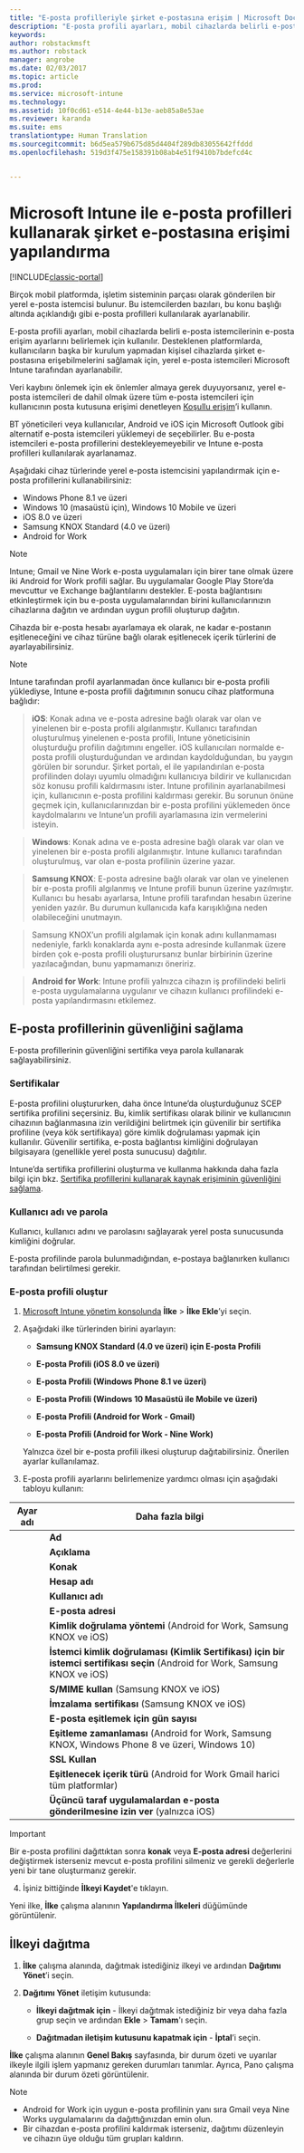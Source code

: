 ```yaml
---
title: "E-posta profilleriyle şirket e-postasına erişim | Microsoft Docs"
description: "E-posta profili ayarları, mobil cihazlarda belirli e-posta istemcilerinin e-posta erişim ayarlarını yapılandırmak için kullanılır."
keywords: 
author: robstackmsft
ms.author: robstack
manager: angrobe
ms.date: 02/03/2017
ms.topic: article
ms.prod: 
ms.service: microsoft-intune
ms.technology: 
ms.assetid: 10f0cd61-e514-4e44-b13e-aeb85a8e53ae
ms.reviewer: karanda
ms.suite: ems
translationtype: Human Translation
ms.sourcegitcommit: b6d5ea579b675d85d4404f289db83055642ffddd
ms.openlocfilehash: 519d3f475e158391b08ab4e51f9410b7bdefcd4c


---
```


# <a name="configure-access-to-corporate-email-using-email-profiles-with-microsoft-intune"></a>Microsoft Intune ile e-posta profilleri kullanarak şirket e-postasına erişimi yapılandırma

[!INCLUDE[classic-portal](../includes/classic-portal.md)]

Birçok mobil platformda, işletim sisteminin parçası olarak gönderilen bir yerel e-posta istemcisi bulunur. Bu istemcilerden bazıları, bu konu başlığı altında açıklandığı gibi e-posta profilleri kullanılarak ayarlanabilir.

E-posta profili ayarları, mobil cihazlarda belirli e-posta istemcilerinin e-posta erişim ayarlarını belirlemek için kullanılır. Desteklenen platformlarda, kullanıcıların başka bir kurulum yapmadan kişisel cihazlarda şirket e-postasına erişebilmelerini sağlamak için, yerel e-posta istemcileri Microsoft Intune tarafından ayarlanabilir.

Veri kaybını önlemek için ek önlemler almaya gerek duyuyorsanız, yerel e-posta istemcileri de dahil olmak üzere tüm e-posta istemcileri için kullanıcının posta kutusuna erişimi denetleyen [Koşullu erişim](restrict-access-to-email-and-o365-services-with-microsoft-intune.md)’i kullanın.

BT yöneticileri veya kullanıcılar, Android ve iOS için Microsoft Outlook gibi alternatif e-posta istemcileri yüklemeyi de seçebilirler. Bu e-posta istemcileri e-posta profillerini destekleyemeyebilir ve Intune e-posta profilleri kullanılarak ayarlanamaz.  

Aşağıdaki cihaz türlerinde yerel e-posta istemcisini yapılandırmak için e-posta profillerini kullanabilirsiniz:
-   Windows Phone 8.1 ve üzeri
-   Windows 10 (masaüstü için), Windows 10 Mobile ve üzeri
-   iOS 8.0 ve üzeri
-   Samsung KNOX Standard (4.0 ve üzeri)
-   Android for Work

>[!NOTE]
>Intune; Gmail ve Nine Work e-posta uygulamaları için birer tane olmak üzere iki Android for Work profili sağlar. Bu uygulamalar Google Play Store’da mevcuttur ve Exchange bağlantılarını destekler. E-posta bağlantısını etkinleştirmek için bu e-posta uygulamalarından birini kullanıcılarınızın cihazlarına dağıtın ve ardından uygun profili oluşturup dağıtın.

Cihazda bir e-posta hesabı ayarlamaya ek olarak, ne kadar e-postanın eşitleneceğini ve cihaz türüne bağlı olarak eşitlenecek içerik türlerini de ayarlayabilirsiniz.

>[!NOTE]
>
>Intune tarafından profil ayarlanmadan önce kullanıcı bir e-posta profili yüklediyse, Intune e-posta profili dağıtımının sonucu cihaz platformuna bağlıdır:

>**iOS**: Konak adına ve e-posta adresine bağlı olarak var olan ve yinelenen bir e-posta profili algılanmıştır. Kullanıcı tarafından oluşturulmuş yinelenen e-posta profili, Intune yöneticisinin oluşturduğu profilin dağıtımını engeller. iOS kullanıcıları normalde e-posta profili oluşturduğundan ve ardından kaydolduğundan, bu yaygın görülen bir sorundur. Şirket portalı, el ile yapılandırılan e-posta profilinden dolayı uyumlu olmadığını kullanıcıya bildirir ve kullanıcıdan söz konusu profili kaldırmasını ister. Intune profilinin ayarlanabilmesi için, kullanıcının e-posta profilini kaldırması gerekir. Bu sorunun önüne geçmek için, kullanıcılarınızdan bir e-posta profilini yüklemeden önce kaydolmalarını ve Intune’un profili ayarlamasına izin vermelerini isteyin.

>**Windows**: Konak adına ve e-posta adresine bağlı olarak var olan ve yinelenen bir e-posta profili algılanmıştır. Intune kullanıcı tarafından oluşturulmuş, var olan e-posta profilinin üzerine yazar.

>**Samsung KNOX**: E-posta adresine bağlı olarak var olan ve yinelenen bir e-posta profili algılanmış ve Intune profili bunun üzerine yazılmıştır. Kullanıcı bu hesabı ayarlarsa, Intune profili tarafından hesabın üzerine yeniden yazılır. Bu durumun kullanıcıda kafa karışıklığına neden olabileceğini unutmayın.

>Samsung KNOX’un profili algılamak için konak adını kullanmaması nedeniyle, farklı konaklarda aynı e-posta adresinde kullanmak üzere birden çok e-posta profili oluşturursanız bunlar birbirinin üzerine yazılacağından, bunu yapmamanızı öneririz.

>**Android for Work**: Intune profili yalnızca cihazın iş profilindeki belirli e-posta uygulamalarına uygulanır ve cihazın kullanıcı profilindeki e-posta yapılandırmasını etkilemez.


## <a name="secure-email-profiles"></a>E-posta profillerinin güvenliğini sağlama
E-posta profillerinin güvenliğini sertifika veya parola kullanarak sağlayabilirsiniz.

### <a name="certificates"></a>Sertifikalar
E-posta profilini oluştururken, daha önce Intune’da oluşturduğunuz SCEP sertifika profilini seçersiniz. Bu, kimlik sertifikası olarak bilinir ve kullanıcının cihazının bağlanmasına izin verildiğini belirtmek için güvenilir bir sertifika profiline (veya kök sertifikaya) göre kimlik doğrulaması yapmak için kullanılır. Güvenilir sertifika, e-posta bağlantısı kimliğini doğrulayan bilgisayara (genellikle yerel posta sunucusu) dağıtılır.

Intune’da sertifika profillerini oluşturma ve kullanma hakkında daha fazla bilgi için bkz. [Sertifika profillerini kullanarak kaynak erişiminin güvenliğini sağlama](secure-resource-access-with-certificate-profiles.md).

### <a name="user-name-and-password"></a>Kullanıcı adı ve parola
Kullanıcı, kullanıcı adını ve parolasını sağlayarak yerel posta sunucusunda kimliğini doğrular.

E-posta profilinde parola bulunmadığından, e-postaya bağlanırken kullanıcı tarafından belirtilmesi gerekir.

### <a name="create-an-email-profile"></a>E-posta profili oluştur

1.  [Microsoft Intune yönetim konsolunda](https://manage.microsoft.com) **İlke** &gt; **İlke Ekle**’yi seçin.

2.  Aşağıdaki ilke türlerinden birini ayarlayın:

    -   **Samsung KNOX Standard (4.0 ve üzeri) için E-posta Profili**

    -   **E-posta Profili (iOS 8.0 ve üzeri)**

    -   **E-posta Profili (Windows Phone 8.1 ve üzeri)**

    -   **E-posta Profili (Windows 10 Masaüstü ile Mobile ve üzeri)**

    -   **E-posta Profili (Android for Work - Gmail)**

    -   **E-posta Profili (Android for Work - Nine Work)**

    Yalnızca özel bir e-posta profili ilkesi oluşturup dağıtabilirsiniz. Önerilen ayarlar kullanılamaz.

3.  E-posta profili ayarlarını belirlemenize yardımcı olması için aşağıdaki tabloyu kullanın:

|Ayar adı | Daha fazla bilgi|
| ----------- | --------------- |
    |**Ad**|E-posta profili için benzersiz bir ad.|
    |**Açıklama**|Bu profili tanımlamanıza yardımcı olacak bir açıklama.|
    |**Konak**|Yerel e-posta hizmetinizi barındıran şirket sunucunuzun konak adı.|
    |**Hesap adı**|E-posta hesabının, cihazlarda kullanıcılara gösterilecek olan görünen adı.|
    |**Kullanıcı adı**|Bu öznitelik, bu e-posta profili için kullanıcı adını oluşturmak üzere kullanılacak Active Directory (AD) veya Azure AD özniteliğidir. Birincil SMTP Adresi için *user1@contoso.com* gibi bir değer seçin veya Kullanıcı Birincil Adı için *user1* ya da *user1@contoso.com* yazın.|
    |**E-posta adresi**|E-posta adresinin her cihazdaki kullanıcı için nasıl oluşturulacağı. Exchange’de oturum açarken birincil SMTP adresini kullanmak için **Birincil SMTP Adresi**’ni veya e-posta adresi olarak tam asıl adı kullanmak için **Kullanıcı Asıl Adı**’nı seçin.|
    |**Kimlik doğrulama yöntemi** (Android for Work, Samsung KNOX ve iOS)|E-posta profili tarafından kullanılan kimlik doğrulama yöntemi olarak **Kullanıcı Adı ve Parola**’yı veya **Sertifikalar**’ı seçin.|
    |**İstemci kimlik doğrulaması (Kimlik Sertifikası) için bir istemci sertifikası seçin** (Android for Work, Samsung KNOX ve iOS)|Exchange bağlantısının kimliğini doğrulamak için kullanılacak, daha önce oluşturduğunuz istemci SCEP sertifikasını seçin. Intune’da sertifika profillerini kullanma hakkında daha fazla bilgi için bkz. [Sertifika profillerini kullanarak kaynak erişiminin güvenliğini sağlama](secure-resource-access-with-certificate-profiles.md). Bu seçenek yalnızca kimlik doğrulama yöntemi **Sertifikalar** olduğunda görüntülenir.|
    |**S/MIME kullan** (Samsung KNOX ve iOS)|S/MIME şifrelemesi kullanarak giden e-posta gönderin.|
    |**İmzalama sertifikası** (Samsung KNOX ve iOS)|Giden e-postayı imzalamak için kullanılan imzalama sertifikasını seçin. Bu seçenek yalnızca **S/MIME kullan**’ı seçtiğinizde görüntülenir.|
    |**E-posta eşitlemek için gün sayısı**|Eşitlemek istediğiniz e-posta sayısı; tüm kullanılabilir e-postaları eşitlemek için **Sınırsız**’ı seçin.|
    |**Eşitleme zamanlaması** (Android for Work, Samsung KNOX, Windows Phone 8 ve üzeri, Windows 10)|Cihazların Exchange sunucusundan verileri eşitleyeceği zamanlamayı seçin. Ayrıca, verileri ulaşır ulaşmaz eşitleyen **İletiler geldiğinde** seçeneğini veya eşitlemenin cihaz kullanıcısı tarafından başlatılmasını gerektiren **El ile** seçeneğini belirleyebilirsiniz.|
    |**SSL Kullan**|E-posta gönderirken, e-posta alırken ve Exchange sunucusuyla iletişim kurarken Güvenli Yuva Katmanı (SSL) iletişimini kullanın. Samsung KNOX 4.0 veya üzeri bir sürümü çalıştıran cihazlarda Exchange Server SSL sertifikasını dışarı aktarmanız ve Intune’da bunu Android Güvenilir Sertifika Profili olarak dağıtmanız gerekir. Intune, Exchange sunucusuna başka yollarla yüklenirse bu sertifikaya erişimi desteklemez.|
    |**Eşitlenecek içerik türü** (Android for Work Gmail harici tüm platformlar)|Cihazlara eşitlemek için istediğiniz içerik türlerini seçin.|
    |**Üçüncü taraf uygulamalardan e-posta gönderilmesine izin ver** (yalnızca iOS)|Kullanıcının, bu profili, e-posta göndermek için varsayılan hesap olarak seçmesini sağlayın ve üçüncü taraf uygulamalarının, yerel e-posta uygulamasında e-postayı açmasına izin verin (örneğin e-postaya dosya eklemek için).|

> [!IMPORTANT]
>
> Bir e-posta profilini dağıttıktan sonra **konak** veya **E-posta adresi** değerlerini değiştirmek isterseniz mevcut e-posta profilini silmeniz ve gerekli değerlerle yeni bir tane oluşturmanız gerekir.

4.  İşiniz bittiğinde **İlkeyi Kaydet**'e tıklayın.

Yeni ilke, **İlke** çalışma alanının **Yapılandırma İlkeleri** düğümünde görüntülenir.

## <a name="deploy-the-policy"></a>İlkeyi dağıtma

1.  **İlke** çalışma alanında, dağıtmak istediğiniz ilkeyi ve ardından **Dağıtımı Yönet**’i seçin.

2.  **Dağıtımı Yönet** iletişim kutusunda:

    -   **İlkeyi dağıtmak için** - İlkeyi dağıtmak istediğiniz bir veya daha fazla grup seçin ve ardından **Ekle** &gt; **Tamam**'ı seçin.

    -   **Dağıtmadan iletişim kutusunu kapatmak için** - **İptal**’i seçin.

**İlke** çalışma alanının **Genel Bakış** sayfasında, bir durum özeti ve uyarılar ilkeyle ilgili işlem yapmanız gereken durumları tanımlar. Ayrıca, Pano çalışma alanında bir durum özeti görüntülenir.

> [!NOTE]
> - Android for Work için uygun e-posta profilinin yanı sıra Gmail veya Nine Works uygulamalarını da dağıttığınızdan emin olun.
> - Bir cihazdan e-posta profilini kaldırmak isterseniz, dağıtımı düzenleyin ve cihazın üye olduğu tüm grupları kaldırın.



<!--HONumber=Dec16_HO2-->


